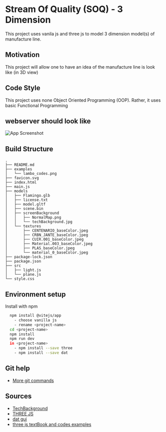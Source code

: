 
# Stream Of Quality (SOQ) - 3 Dimension

This project uses vanila js and three js to model 3 dimension model(s) of manufacture line.


## Motivation

This project will allow one to have an idea of the manufacture line is look like (in 3D view)

## Code Style

This project uses none Object Oriented Programming (OOP). 
Rather, it uses basic Functional Programming

## webserver should look like

![App Screenshot](examples/lambo_codes.png)


## Build Structure

```
.
├── README.md
├── examples
│   └── lambo_codes.png
├── favicon.svg
├── index.html
├── main.js
├── models
│   ├── Flamingo.glb
│   ├── license.txt
│   ├── model.gltf
│   ├── scene.bin
│   ├── screenBackground
│   │   ├── NormalMap.png
│   │   └── techBackground.jpg
│   └── textures
│       ├── CENTENARIO_baseColor.jpeg
│       ├── CRBN_JANTE_baseColor.jpeg
│       ├── CUIR.001_baseColor.jpeg
│       ├── Material.003_baseColor.jpeg
│       ├── PLAS_baseColor.jpeg
│       └── material_0_baseColor.jpeg
├── package-lock.json
├── package.json
├── src
│   ├── light.js
│   └── plane.js
└── style.css

```
## Environment setup

Install <my-project> with npm

```bash
  npm install @vitejs/app
    - choose vanilla js
    - rename <project-name>
  cd <project-name>
  npm install
  npm run dev
  in <project-name>
    - npm install --save three
    - npm install --save dat
```
    
## Git help

 - [More git commands](https://confluence.atlassian.com/bitbucketserver/basic-git-commands-776639767.html)

## Sources

- [TechBackground](https://www.shutterstock.com/search/hi+tech+show)
- [THREE JS](https://threejs.org/)
- [dat gui](https://github.com/dataarts/dat.gui)
- [three js textBook and codes examples](https://discoverthreejs.com/book/first-steps/load-models/)